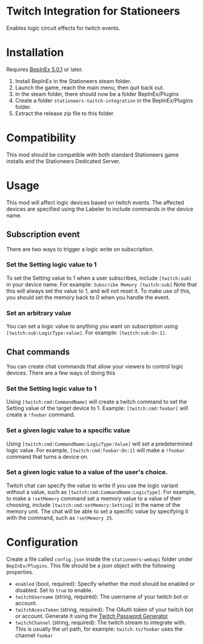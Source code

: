 # Twitch Integration for Stationeers

Enables logic circuit effects for twitch events.

# Installation

Requires [BepInEx 5.0.1](https://github.com/BepInEx/BepInEx/releases) or later.

1. Install BepInEx in the Stationeers steam folder.
2. Launch the game, reach the main menu, then quit back out.
3. In the steam folder, there should now be a folder BepInEx/Plugins
4. Create a folder `stationeers-twitch-integration` in the BepInEx/Plugins folder.
5. Extract the release zip file to this folder.

# Compatibility

This mod should be compatible with both standard Stationeers game installs and the Stationeers Dedicated Server.

# Usage

This mod will affect logic devices based on twitch events. The affected devices are specified using the Labeler to include commands in the device name.

## Subscription event

There are two ways to trigger a logic write on subscription.

### Set the Setting logic value to 1

To set the Setting value to 1 when a user subscribes, include `[twitch:sub]` in your device name.
For example: `Subscribe Memory [twitch:sub]`
Note that this will always set the value to 1, and will not reset it. To make use of this,
you should set the memory back to 0 when you handle the event.

### Set an arbitrary value

You can set a logic value to anything you want on subscription using `[twitch:sub:LogicType:value]`. For example: `[twitch:sub:On:1]`.

## Chat commands

You can create chat commands that allow your viewers to control logic devices. There are a few ways of doing this

### Set the Setting logic value to 1

Using `[twitch:cmd:CommandName]` will create a twitch command to set the Setting value of the target device to 1. Example: `[twitch:cmd:foobar]` will create a `!foobar` command.

### Set a given logic value to a specific value

Using `[twitch:cmd:CommandName:LogicType:Value]` will set a predetermined logic value. For example, `[twitch:cmd:foobar:On:1]` will make a `!foobar` command that turns a device on.

### Set a given logic value to a value of the user's choice.

Twitch chat can specify the value to write if you use the logic variant without a value, such as `[twitch:cmd:CommandName:LogicType]`.
For example, to make a `!setMemory` command set a memory value to a value of their choosing, include `[twitch:cmd:setMemory:Setting]` in the name of the memory unit.
The chat will be able to set a specific value by specifying it with the command, such as `!setMemory 25`.

# Configuration

Create a file called `config.json` inside the `stationeers-webapi` folder under `BepInEx/Plugins`.
This file should be a json object with the following properties.

- `enabled` (bool, required): Specify whether the mod should be enabled or disabled. Set to `true` to enable.
- `twitchUsername` (string, required): The username of your twitch bot or account.
- `twitchAcessToken` (string, required): The OAuth token of your twitch bot or account. Generate it using the [Twitch Password Generator](https://twitchapps.com/tmi/)
- `twitchChannel` (string, required): The twitch stream to integrate with. This is usually the url path, for example: `twitch.tv/foobar` uses the channel `foobar`
